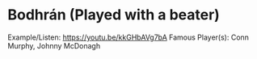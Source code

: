 # Bodhrán (Played with a beater)

Example/Listen: https://youtu.be/kkGHbAVg7bA
Famous Player(s): Conn Murphy, Johnny McDonagh